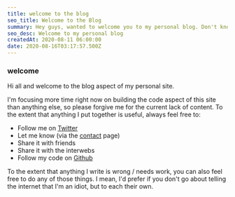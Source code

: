 ```yaml
---
title: welcome to the blog
seo_title: Welcome to the Blog
summary: Hey guys, wanted to welcome you to my personal blog. Don't know how often I'll be posting on here, but I'll plan on posting something every week or so... 
seo_desc: Welcome to my personal blog
createdAt: 2020-08-11 06:00:00
date: 2020-08-16T03:17:57.500Z
---
```

### welcome

Hi all and welcome to the blog aspect of my personal site.

I'm focusing more time right now on building the code aspect of this site than anything else, so please forgive me for the current lack of content.  To the extent that anything I put together is useful, always feel free to:
- Follow me on [Twitter](https://twitter.com/greg_on_data)
- Let me know (via the [contact](/contact/) page)
- Share it with friends
- Share it with the interwebs
- Follow my code on [Github](https://github.com/thatstoasty)

To the extent that anything I write is wrong / needs work, you can also feel free to do any of those things. I mean, I'd prefer if you don't go about telling the internet that I'm an idiot, but to each their own.